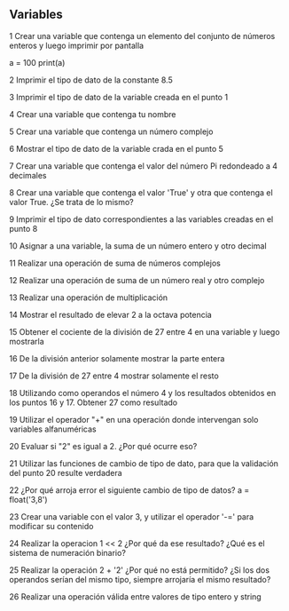 ## Variables

1 Crear una variable que contenga un elemento del conjunto de números enteros y luego imprimir por pantalla

a = 100
print(a)

2 Imprimir el tipo de dato de la constante 8.5

3 Imprimir el tipo de dato de la variable creada en el punto 1

4 Crear una variable que contenga tu nombre

5 Crear una variable que contenga un número complejo

6 Mostrar el tipo de dato de la variable crada en el punto 5

7 Crear una variable que contenga el valor del número Pi redondeado a 4 decimales

8 Crear una variable que contenga el valor 'True' y otra que contenga el valor True. ¿Se trata de lo mismo?

9 Imprimir el tipo de dato correspondientes a las variables creadas en el punto 8

10 Asignar a una variable, la suma de un número entero y otro decimal

11 Realizar una operación de suma de números complejos

12 Realizar una operación de suma de un número real y otro complejo

13 Realizar una operación de multiplicación

14 Mostrar el resultado de elevar 2 a la octava potencia

15 Obtener el cociente de la división de 27 entre 4 en una variable y luego mostrarla

16 De la división anterior solamente mostrar la parte entera

17 De la división de 27 entre 4 mostrar solamente el resto

18 Utilizando como operandos el número 4 y los resultados obtenidos en los puntos 16 y 17. Obtener 27 como resultado

19 Utilizar el operador "+" en una operación donde intervengan solo variables alfanuméricas

20 Evaluar si "2" es igual a 2. ¿Por qué ocurre eso?

21 Utilizar las funciones de cambio de tipo de dato, para que la validación del punto 20 resulte verdadera

22 ¿Por qué arroja error el siguiente cambio de tipo de datos? a = float('3,8')

23 Crear una variable con el valor 3, y utilizar el operador '-=' para modificar su contenido

24 Realizar la operacion 1 << 2 ¿Por qué da ese resultado? ¿Qué es el sistema de numeración binario?

25 Realizar la operación 2 + '2' ¿Por qué no está permitido? ¿Si los dos operandos serían del mismo tipo, siempre arrojaría el mismo resultado?

26 Realizar una operación válida entre valores de tipo entero y string
